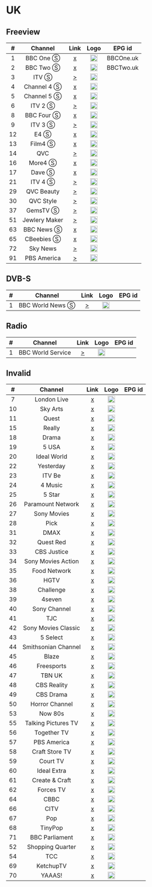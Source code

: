 <h1>UK</h1>

<h2>Freeview</h2>

| #   | Channel        | Link  | Logo | EPG id |
|:---:|:--------------:|:-----:|:----:|:------:|
| 1   | BBC One Ⓢ  | [x]() | <img height="20" src="https://i.imgur.com/72knNcb.png"/> | BBCOne.uk |
| 2   | BBC Two Ⓢ  | [x]() | <img height="20" src="https://i.imgur.com/Bn29Mmo.png"/> | BBCTwo.uk |
| 3   | ITV Ⓢ      | [>](http://31.220.41.88:8081/live/itv1.stream/chunks.m3u8) | <img height="20" src="https://i.imgur.com/ABwq10G.png"/> |
| 4   | Channel 4 Ⓢ| [x]() | <img height="20" src="https://i.imgur.com/LfvwZfy.png"/> |
| 5   | Channel 5 Ⓢ| [x]() | <img height="20" src="https://i.imgur.com/MlQrMU8.png"/> |
| 6   | ITV 2 Ⓢ    | [>](http://93.190.139.35:8278/streams/d/itv2_antik/playlist.m3u8) | <img height="20" src="https://i.imgur.com/Ji65OXG.png"/> |
| 8   | BBC Four Ⓢ | [x]() | <img height="20" src="https://i.imgur.com/HMw8GBx.png"/> |
| 9   | ITV 3 Ⓢ    | [>](http://31.220.41.88:8081/live/itv3.stream/chunks.m3u8) | <img height="20" src="https://i.imgur.com/vYNyYGx.png"/> |
| 12  | E4 Ⓢ       | [x]() | <img height="20" src="https://i.imgur.com/wqFHeA0.png"/> |
| 13  | Film4 Ⓢ    | [x]() | <img height="20" src="https://i.imgur.com/bSJb8sy.png"/> |
| 14  | QVC         | [>](https://d1txbbj1u9asam.cloudfront.net/live/qvcuk_main_clean/bitrate1.isml/3/prog_index.m3u8) | <img height="20" src="https://i.imgur.com/1Zp2uo5.png"/> |
| 16  | More4 Ⓢ    | [x]() | <img height="20" src="https://i.imgur.com/ZzmxmK2.png"/> |
| 17  | Dave Ⓢ     | [x]() | <img height="20" src="https://i.imgur.com/lImahrB.png"/> |
| 21  | ITV 4 Ⓢ    | [>](http://31.220.41.88:8081/live/itv4.stream/chunks.m3u8) | <img height="20" src="https://i.imgur.com/J9B1gvC.png"/> |
| 29  | QVC Beauty  | [>](http://live.qvcuk.simplestreamcdn.com/live/qvcuk_beauty_clean/bitrate1.isml/live.m3u8) | <img height="20" src="https://i.imgur.com/1Zp2uo5.png"/> |
| 30  | QVC Style   | [>](http://live.qvcuk.simplestreamcdn.com/live/qvcuk_style_clean/bitrate1.isml/live.m3u8) | <img height="20" src="https://i.imgur.com/xfEoWFA.png"/> |
| 37  | GemsTV Ⓢ   | [>](http://57d6b85685bb8.streamlock.net:1935/abrgemporiaukgfx/livestream_360p/index.m3u8) | <img height="20" src="https://i.imgur.com/IR2sTag.png"/> |
| 51  | Jewlery Maker | [>](https://lo2-1.gemporia.com/abrjewellerymaker/smil:livestream.smil/playlist.m3u8) | <img height="20" src="https://i.imgur.com/azSptPw.png"/> |
| 63  | BBC News Ⓢ | [x]() | <img height="20" src="https://i.imgur.com/xBLLYyx.png"/> |
| 65  | CBeebies Ⓢ | [x]() | <img height="20" src="https://i.imgur.com/CE8mgnW.png"/> |
| 72  | Sky News    | [>](https://skynews2-plutolive-vo.akamaized.net/cdhlsskynewsamericas/1013/latest.m3u8) | <img height="20" src="https://i.imgur.com/wNbxgqe.png"/> |
| 91  | PBS America   | [>](https://pbs-samsunguk.amagi.tv/playlist.m3u8) | <img height="20" src="https://i.imgur.com/J4zE5z9.jpg"/> |

<h2>DVB-S</h2>

| #   | Channel        | Link  | Logo | EPG id |
|:---:|:--------------:|:-----:|:----:|:------:|
| 1   | BBC World News Ⓢ  | [>](http://103.199.161.254/Content/bbcworld/Live/Channel(BBCworld)/index.m3u8) | <img height="20" src="https://i.imgur.com/joD38lo.png"/> |

<h2>Radio</h2>

| #   | Channel        | Link  | Logo | EPG id |
|:---:|:--------------:|:-----:|:----:|:------:|
|1    | BBC World Service | [>](http://open.live.bbc.co.uk/mediaselector/5/select/version/2.0/mediaset/http-icy-mp3-a/vpid/bbc_world_service/format/pls.pls) | <img height="20" src="https://i.imgur.com/RYgSSHl.png"/> |

<h2>Invalid</h2>

| #   | Channel        | Link  | Logo | EPG id |
|:---:|:--------------:|:-----:|:----:|:------:|
| 7   | London Live | [x]() | <img height="20" src="https://i.imgur.com/2I8RBhY.png"/> |
| 10  | Sky Arts    | [x]() | <img height="20" src="https://i.imgur.com/O4wh4UQ.png"/> |
| 11  | Quest       | [x]() | <img height="20" src="https://i.imgur.com/PtpEemC.png"/> |
| 15  | Really      | [x]() | <img height="20" src="https://i.imgur.com/8I3XxYj.png"/> |
| 18  | Drama       | [x]() | <img height="20" src="https://i.imgur.com/sK8ANdX.png"/> |
| 19  | 5 USA       | [x]() | <img height="20" src="https://i.imgur.com/G2oua3x.png"/> |
| 20  | Ideal World | [x]() | <img height="20" src="https://i.imgur.com/NoQUyze.png"/> |
| 22  | Yesterday   | [x]() | <img height="20" src="https://i.imgur.com/2JR7Sic.png"/> |
| 23  | ITV Be      | [x]() | <img height="20" src="https://i.imgur.com/81H2Zqs.png"/> |
| 24  | 4 Music     | [x]() | <img height="20" src="https://i.imgur.com/rkKaYZx.png"/> |
| 25  | 5 Star      | [x]() | <img height="20" src="https://i.imgur.com/80SsGZx.png"/> |
| 26  | Paramount Network | [x]() | <img height="20" src="https://i.imgur.com/ovuJylZ.png"/> |
| 27  | Sony Movies | [x]() | <img height="20" src="https://i.imgur.com/GyhI165.png"/> |
| 28  | Pick        | [x]() | <img height="20" src="https://i.imgur.com/uKYrux4.png"/> |
| 31  | DMAX        | [x]() | <img height="20" src="https://i.imgur.com/Xp7Z4i9.png"/> |
| 32  | Quest Red   | [x]() | <img height="20" src="https://i.imgur.com/qKYqWFO.png"/> |
| 33  | CBS Justice | [x]() | <img height="20" src="https://i.imgur.com/4ioiGXt.png"/> |
| 34  | Sony Movies Action | [x]() | <img height="20" src="https://i.imgur.com/39P9c8l.png"/> |
| 35  | Food Network | [x]() | <img height="20" src="https://i.imgur.com/52jFDMw.png"/> |
| 36  | HGTV        | [x]() | <img height="20" src="https://i.imgur.com/DiG4zqf.png"/> |
| 38  | Challenge   | [x]() | <img height="20" src="https://i.imgur.com/q2sCmq0.png"/> |
| 39  | 4seven      | [x]() | <img height="20" src="https://i.imgur.com/tGiaYUi.png"/> |
| 40  | Sony Channel | [x]() | <img height="20" src="https://i.imgur.com/Pd1yNz4.png"/> |
| 41  | TJC         | [x]() | <img height="20" src="https://i.imgur.com/7gaDMgn.png"/> |
| 42  | Sony Movies Classic | [x]() | <img height="20" src="https://i.imgur.com/H4jdje7.png"/> |
| 43  | 5 Select    | [x]() | <img height="20" src="https://i.imgur.com/T3V4N0U.png"/> |
| 44  | Smithsonian Channel | [x]() | <img height="20" src="https://i.imgur.com/rcXVyPW.png"/> |
| 45  | Blaze       | [x]() | <img height="20" src="https://i.imgur.com/wKjTgao.png"/> |
| 46  | Freesports  | [x]() | <img height="20" src="https://i.imgur.com/W9KvL6o.png"/> |
| 47  | TBN UK      | [x]() | <img height="20" src="https://i.imgur.com/J0Ceory.png"/> |
| 48  | CBS Reality | [x]() | <img height="20" src="https://i.imgur.com/YykQhHd.png"/> |
| 49  | CBS Drama   | [x]() | <img height="20" src="https://i.imgur.com/69fKWg0.png"/> |
| 50  | Horror Channel | [x]() | <img height="20" src="https://i.imgur.com/NZpDDER.png"/> |
| 53  | Now 80s    | [x]() | <img height="20" src="https://i.imgur.com/8paz37m.png"/> |
| 55  | Talking Pictures TV | [x]() | <img height="20" src="https://i.imgur.com/t0tHdqL.png"/> |
| 56  | Together TV | [x]() | <img height="20" src="https://i.imgur.com/dfnKViW.png"/> |
| 57  | PBS America | [x]() | <img height="20" src="https://i.imgur.com/RIJLELd.png"/> |
| 58  | Craft Store TV | [x]() | <img height="20" src="https://i.imgur.com/QKcj9gS.png"/> |
| 59  | Court TV    | [x]() | <img height="20" src="https://i.imgur.com/gKj0ABu.png"/> |
| 60  | Ideal Extra | [x]() | <img height="20" src="https://i.imgur.com/ewFQPc0.png"/> |
| 61  | Create & Craft | [x]() | <img height="20" src="https://i.imgur.com/P5BH9tY.png"/> |
| 62  | Forces TV   | [x]() | <img height="20" src="https://i.imgur.com/CaP67Ra.png"/> |
| 64  | CBBC        | [x]() | <img height="20" src="https://i.imgur.com/eRwMlkh.png"/> |
| 66  | CITV        | [x]() | <img height="20" src="https://i.imgur.com/EhscUNY.png"/> |
| 67  | Pop         | [x]() | <img height="20" src="https://i.imgur.com/DbQ9u1z.png"/> |
| 68  | TinyPop     | [x]() | <img height="20" src="https://i.imgur.com/lWdTYbr.png"/> |
| 71  | BBC Parliament | [x]() | <img height="20" src="https://i.imgur.com/BSIH6V2.png"/> |
| 52  | Shopping Quarter | [x]() | <img height="20" src=""/> |
| 54  | TCC        | [x]() | <img height="20" src=""/> |
| 69  | KetchupTV   | [x]() | <img height="20" src=""/> |
| 70  | YAAAS!      | [x]() | <img height="20" src=""/> |
